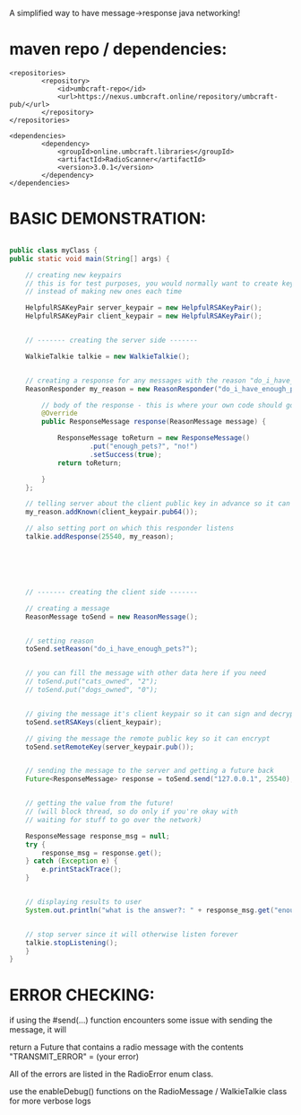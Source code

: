 A simplified way to have message->response java networking!


maven repo / dependencies:
=
```
<repositories>
        <repository>
            <id>umbcraft-repo</id>
            <url>https://nexus.umbcraft.online/repository/umbcraft-pub/</url>
        </repository>
</repositories>
```


```
<dependencies>
        <dependency>
            <groupId>online.umbcraft.libraries</groupId>
            <artifactId>RadioScanner</artifactId>
            <version>3.0.1</version>
        </dependency>
</dependencies>
```



BASIC DEMONSTRATION:
=

```Java

public class myClass {
public static void main(String[] args) {

    // creating new keypairs
    // this is for test purposes, you would normally want to create keypairs once and store them
    // instead of making new ones each time

    HelpfulRSAKeyPair server_keypair = new HelpfulRSAKeyPair();
    HelpfulRSAKeyPair client_keypair = new HelpfulRSAKeyPair();


    // ------- creating the server side -------

    WalkieTalkie talkie = new WalkieTalkie();


    // creating a response for any messages with the reason "do_i_have_enough_pets?"
    ReasonResponder my_reason = new ReasonResponder("do_i_have_enough_pets?", server_keypair) {

        // body of the response - this is where your own code should go!!
        @Override
        public ResponseMessage response(ReasonMessage message) {

            ResponseMessage toReturn = new ResponseMessage()
                    .put("enough_pets?", "no!")
                    .setSuccess(true);
            return toReturn;

        }
    };

    // telling server about the client public key in advance so it can recognize it
    my_reason.addKnown(client_keypair.pub64());

    // also setting port on which this responder listens
    talkie.addResponse(25540, my_reason);






    // ------- creating the client side -------

    // creating a message
    ReasonMessage toSend = new ReasonMessage();


    // setting reason
    toSend.setReason("do_i_have_enough_pets?");


    // you can fill the message with other data here if you need
    // toSend.put("cats_owned", "2");
    // toSend.put("dogs_owned", "0");


    // giving the message it's client keypair so it can sign and decrypt
    toSend.setRSAKeys(client_keypair);

    // giving the message the remote public key so it can encrypt
    toSend.setRemoteKey(server_keypair.pub());


    // sending the message to the server and getting a future back
    Future<ResponseMessage> response = toSend.send("127.0.0.1", 25540);


    // getting the value from the future!
    // (will block thread, so do only if you're okay with
    // waiting for stuff to go over the network)

    ResponseMessage response_msg = null;
    try {
        response_msg = response.get();
    } catch (Exception e) {
        e.printStackTrace();
    }


    // displaying results to user
    System.out.println("what is the answer?: " + response_msg.get("enough_pets?"));


    // stop server since it will otherwise listen forever
    talkie.stopListening();
    }
}
```


ERROR CHECKING:
=


if using the #send(...) function encounters some issue with sending the message, it will  

return a Future that contains a radio message with the contents "TRANSMIT_ERROR" = (your error)

All of the errors are listed in the RadioError enum class.


use the enableDebug() functions on the RadioMessage / WalkieTalkie class for more verbose logs
















